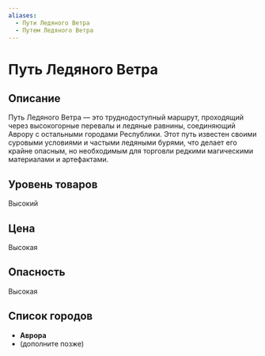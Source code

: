 ```yaml
---
aliases:
  - Пути Ледяного Ветра
  - Путем Ледяного Ветра
---
```


# Путь Ледяного Ветра

## Описание
Путь Ледяного Ветра — это труднодоступный маршрут, проходящий через высокогорные перевалы и ледяные равнины, соединяющий Аврору с остальными городами Республики. Этот путь известен своими суровыми условиями и частыми ледяными бурями, что делает его крайне опасным, но необходимым для торговли редкими магическими материалами и артефактами.

## Уровень товаров
Высокий

## Цена
Высокая

## Опасность
Высокая

## Список городов
- **Аврора**
- (дополните позже)
